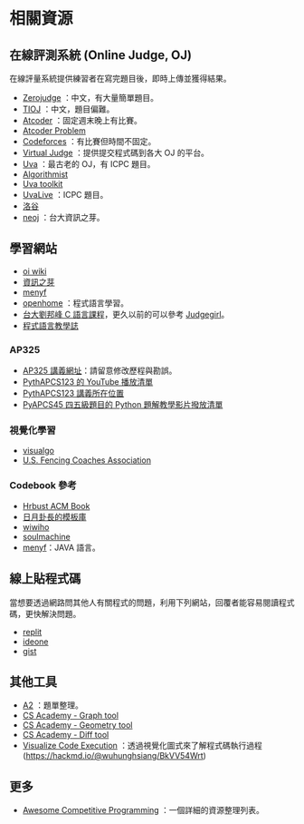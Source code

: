 # 相關資源

## 在線評測系統 (Online Judge, OJ)

在線評量系統提供練習者在寫完題目後，即時上傳並獲得結果。

-  [Zerojudge](http://zerojudge.tw/) ：中文，有大量簡單題目。
-  [TIOJ](http://tioj.infor.org/) ：中文，題目偏難。
-  [Atcoder](https://atcoder.jp/) ：固定週末晚上有比賽。
-  [Atcoder Problem](http://kenkoooo.com/atcoder/) 
-  [Codeforces](http://codeforces.com/) ：有比賽但時間不固定。
-  [Virtual Judge](https://vjudge.net/) ：提供提交程式碼到各大 OJ 的平台。
-  [Uva](http://uva.onlinejudge.org/) ：最古老的 OJ，有 ICPC 題目。
-  [Algorithmist](http://www.algorithmist.com/index.php/Main_Page) 
-  [Uva toolkit](https://uvatoolkit.com/problemssolve.php) 
-  [UvaLive](https://icpcarchive.ecs.baylor.edu/index.php) ：ICPC 題目。
-  [洛谷](https://www.luogu.org/) 
-  [neoj](http://neoj.sprout.tw/) ：台大資訊之芽。

## 學習網站

-  [oi wiki](https://oi-wiki.org/) 
-  [資訊之芽](https://www.csie.ntu.edu.tw/~sprout/algo2017/) 
-  [menyf](https://menyf.gitbooks.io/acm-icpc-template/) 
-  [openhome](https://openhome.cc/Gossip/index.html) ：程式語言學習。
-  [台大劉邦峰 C 語言課程](https://sites.google.com/view/ntucsiec2019/)，更久以前的可以參考 [Judgegirl](https://judgegirl.csie.org/)。
-  [程式語言教學誌](https://pydoing.blogspot.com/)

### AP325

- [AP325 講義網址](https://drive.google.com/drive/folders/10hZCMHH0YgsfguVZCHU7EYiG8qJE5f-m?usp=sharing)：請留意修改歷程與勘誤。
- [PythAPCS123 的 YouTube 播放清單](https://youtube.com/playlist?list=PLpmg1QLbgMuSIDOgOcwf0Fbbn2ZDR7s-X)
- [PythAPCS123 講義所在位置](https://drive.google.com/drive/folders/1mnVdO2LHq7e4vesn6pt_R0-S6YWtz4Q4?usp=sharing)
- [PyAPCS45 四五級題目的 Python 題解教學影片撥放清單](https://youtube.com/playlist?list=PLpmg1QLbgMuRQXHRkX9iDHyAVIW1D6OJF)

### 視覺化學習

-  [visualgo](https://visualgo.net/en) 
-  [U.S. Fencing Coaches Association](https://www.cs.usfca.edu/~galles/visualization/Algorithms.html) 

### Codebook 參考

-  [Hrbust ACM Book](https://hrbust-acm-team.gitbooks.io/acm-book/content/) 
-  [日月卦長的模板庫](https://sunmoon-template.blogspot.com/) 
-  [wiwiho](https://cp.wiwiho.me/) 
-  [soulmachine](https://github.com/soulmachine/acm-cheat-sheet)
-  [menyf](https://menyf.gitbooks.io/acm-icpc-template/content/)：JAVA 語言。

## 線上貼程式碼
當想要透過網路問其他人有關程式的問題，利用下列網站，回覆者能容易閱讀程式碼，更快解決問題。

- [replit](https://replit.com/)
- [ideone](https://www.ideone.com/)
- [gist](https://gist.github.com/)

## 其他工具

-  [A2](https://a2oj.com/) ：題單整理。
-  [CS Academy - Graph tool](https://csacademy.com/app/graph_editor/) 
-  [CS Academy - Geometry tool](https://csacademy.com/app/geometry_widget/) 
-  [CS Academy - Diff tool](https://csacademy.com/app/diffing_tool/) 
-  [Visualize Code Execution](https://pythontutor.com/) ：透過視覺化圖式來了解程式碼執行過程(https://hackmd.io/@wuhunghsiang/BkVV54Wrt)

## 更多
-  [Awesome Competitive Programming](https://github.com/lnishan/awesome-competitive-programming) ：一個詳細的資源整理列表。